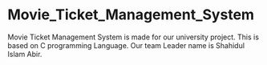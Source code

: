 # Movie_Ticket_Management_System
Movie Ticket Management System is made for our university project. This is based on C programming Language.
Our team Leader name is Shahidul Islam Abir.
